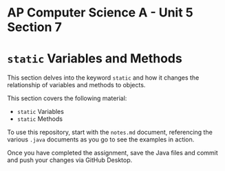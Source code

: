 # AP Computer Science A - Unit 5 Section 7

# `static` Variables and Methods

This section delves into the keyword `static` and how it changes the relationship of variables and methods to objects.

This section covers the following material:

- `static` Variables
- `static` Methods

To use this repository, start with the `notes.md` document, referencing the various `.java` documents as you go to see the examples in action.

Once you have completed the assignment, save the Java files and commit and push your changes via GitHub Desktop.
